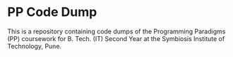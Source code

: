 # PP Code Dump

This is a repository containing code dumps of the Programming Paradigms (PP) coursework for B. Tech. (IT) Second Year at the Symbiosis Institute of Technology, Pune.

